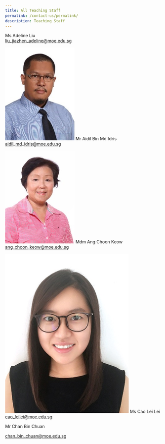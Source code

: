 ```yaml
---
title: All Teaching Staff
permalink: /contact-us/permalink/
description: Teaching Staff
---
```



Ms Adeline Liu  
[liu\_jiazhen\_adeline@moe.edu.sg](mailto:liu_jiazhen_adeline@moe.edu.sg)


![](/images/Mr%20Aidil%20Bin%20Md%20Idris.jpeg)
Mr Aidil Bin Md Idris      
 [aidil\_md\_idris@moe.edu.sg](mailto:aidil_md_idris@moe.edu.sg)


![](/images/Mdm%20Ang%20Choon%20Keow.jpeg)
Mdm Ang Choon Keow [ang\_choon\_keow@moe.edu.sg](mailto:ang_choon_keow@moe.edu.sg)


![](/images/CAOLEILEI.jpeg)
Ms Cao Lei Lei  
[cao\_leilei@moe.edu.sg](mailto:cao_leilei@moe.edu.sg)


Mr Chan Bin Chuan

[chan\_bin\_chuan@moe.edu.sg](mailto:chan_bin_chuan@moe.edu.sg)











